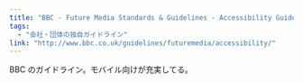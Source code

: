 ```yaml
---
title: "BBC - Future Media Standards & Guidelines - Accessibility Guidelines v2.0"
tags:
  - "会社・団体の独自ガイドライン"
link: "http://www.bbc.co.uk/guidelines/futuremedia/accessibility/"
---
```


BBC のガイドライン。モバイル向けが充実してる。
